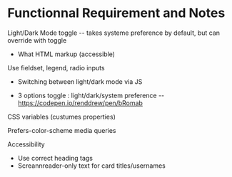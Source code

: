 # Functionnal Requirement and Notes

Light/Dark Mode toggle -- takes systeme preference by default, but can override with toggle

- What HTML markup (accessible)

Use fieldset, legend, radio inputs

- Switching between light/dark mode via JS

- 3 options toggle :  light/dark/system preference -- https://codepen.io/renddrew/pen/bRomab

CSS variables (custumes properties)

Prefers-color-scheme media queries

Accessibility
- Use correct heading tags
- Screannreader-only text for card titles/usernames
